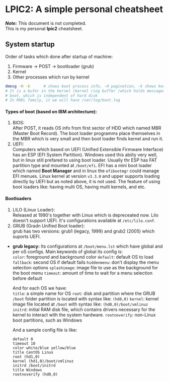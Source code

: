 # LPIC2: A simple personal cheatsheet

_**Note:**_ This document is not completed.  
This is my personal **lpic2** cheatsheet.

## System startup

Order of tasks which done after startup of machine:  
1. Firmware -> POST -> bootloader (grub)
2. Kernel
3. Other processes which run by kernel

```  bash
dmesg -H -k      # shows boot process info, -H pagination, -k shows kernel log
# It is a bufer in the kernel (kernel ring buffer )which holds messages while 
# boot, which is independent of hard disk
# In RHEL family, it we will have /var/log/boot.log
```

#### Types of boot (based on IBM architecture):

1. BIOS:  
   After POST, it reads OS info from first sector of HDD which named MBR
   (Master Boot Record). The boot loader programms place themselves in the MBR
   which is very small and then boot loader finds kernel and run it.
2. UEFI:  
   Computers which based on UEFI (Unified Extensible Firmware Interface) has an
   ESP (EFI System Partition). Windows used this abiity very well, but in linux
   still prefared to using boot loader. Usually thr ESP has FAT partition type
   and mounted at `/boot/efi`. EFI has a mini boot loader which named **Boot
   Manager** and in linux the `efibootmgr` could manage EFI menues. Linux
   kernel at version `v3.3.0` and upper supports loading directly by UEFI but
   as noted above, it is not used. The feature of using boot loaders like:
   having multi OS, having multi kernels, and etc.

#### Bootloaders

1. LILO (Linux Loader):  
   Released at 1990's together with Linux which is
   depreceated now. Lilo doesn't support UEFI. It's configurations available at 
   `/etc/lilo.conf`.  
2. GRUB (Gradn Unified Boot loader):  
   grub has two versions: grub1 (legacy, 1999) and grub2 (2005) which suports
   UEFI.
  * **grub legacy:**  Its configurations at `/boot/menu.lst` which have global
      and per oS configs. Main keywords of global its config is:  
    `color`: foreground and background color
    `default`: default OS to load
    `fallback`: second OS if default fails
    `hiddenmenu`: don’t display the menu selection options
    `splashimage`: image file to use as the background for the boot menu
    `timeout`: amount of time to wait for a menu selection before default   

    And for each OS we have:  
    `title`: a simple name for OS
    `root`: disk and partition where the GRUB `/boot` folder partition is 
    located with syntax like: `(hd0,0)`
    `kernel`: kernel image file located at `/boot` with syntax like:
    `(hd0,0)/boot/vmlinuz`
    `initrd`: initial RAM disk file, which contains drivers necessary for the 
    kernel to interact with the system hardware.
    `rootnoverify`: non-Linux boot partitions, such as Windows  

    And a sample config file is like:  
    ```
    default 0
    timeout 10
    color white/blue yellow/blue
    title CentOS Linux
    root (hd1,0)
    kernel (hd1,0)/boot/vmlinuz
    initrd /boot/initrd
    title Windows
    rootnoverify (hd0,0)
    ```


